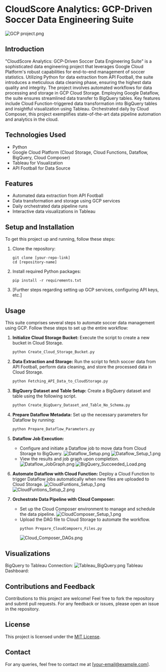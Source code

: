 # CloudScore Analytics: GCP-Driven Soccer Data Engineering Suite
![GCP project.png](img%2FGCP%20project.png)
## Introduction

"CloudScore Analytics: GCP-Driven Soccer Data Engineering Suite" is a sophisticated data engineering project that leverages Google Cloud Platform's robust capabilities for end-to-end management of soccer statistics. 
Utilizing Python for data extraction from API Football, the suite introduces a meticulous data cleaning phase, ensuring the highest data quality and integrity. The project involves automated workflows for data processing and storage in GCP Cloud Storage. Employing Google Dataflow, the suite ensures streamlined data transfer to BigQuery tables. Key features include Cloud Function-triggered data transformation into BigQuery tables and insightful visualization using Tableau. Orchestrated daily by Cloud Composer, this project exemplifies state-of-the-art data pipeline automation and analytics in the cloud.

## Technologies Used
- Python
- Google Cloud Platform (Cloud Storage, Cloud Functions, Dataflow, BigQuery, Cloud Composer)
- Tableau for Visualization
- API Football for Data Source

## Features
- Automated data extraction from API Football
- Data transformation and storage using GCP services
- Daily orchestrated data pipeline runs
- Interactive data visualizations in Tableau

## Setup and Installation
To get this project up and running, follow these steps:
1. Clone the repository:
   ```
   git clone [your-repo-link]
   cd [repository-name]
   ```
2. Install required Python packages:
   ```
   pip install -r requirements.txt
   ```
3. [Further steps regarding setting up GCP services, configuring API keys, etc.]

## Usage
This suite comprises several steps to automate soccer data management using GCP. Follow these steps to set up the entire workflow:

1. **Initialize Cloud Storage Bucket:**
   Execute the script to create a new bucket in Cloud Storage.
   ```bash
   python Create_Cloud_Storage_Bucket.py
   ```

2. **Data Extraction and Storage:**
   Run the script to fetch soccer data from API Football, perform data cleaning, and store the processed data in Cloud Storage.
   ```bash
   python Fetching_API_Data_to_CloudStorage.py
   ```

3. **BigQuery Dataset and Table Setup:**
   Create a BigQuery dataset and table using the following script.
   ```bash
   python Create_BigQuery_Dataset_and_Table_No_Schema.py
   ```

4. **Prepare Dataflow Metadata:**
   Set up the necessary parameters for Dataflow by running:
   ```bash
   python Prepare_Dataflow_Parameters.py
   ```

5. **Dataflow Job Execution:**
   - Configure and initiate a Dataflow job to move data from Cloud Storage to BigQuery.
     ![Dataflow_Setup.png](img%2FDataflow_Setup.png)
     ![Dataflow_Setup_1.png](img%2FDataflow_Setup_1.png)
   - View the results and job graph upon completion.
     ![Dataflow_JobGraph.png](img%2FDataflow_JobGraph.png)
     ![BigQuery_Succeeded_Load.png](img%2FBigQuery_Succeeded_Load.png)

6. **Automate Dataflow with Cloud Function:**
   Deploy a Cloud Function to trigger Dataflow jobs automatically when new files are uploaded to Cloud Storage.
   ![CloudFuntions_Setup_1.png](img%2FCloudFuntions_Setup_1.png)
   ![CloudFuntions_Setup_2.png](img%2FCloudFuntions_Setup_2.png)

7. **Orchestrate Data Pipeline with Cloud Composer:**
   - Set up the Cloud Composer environment to manage and schedule the data pipeline.
     ![CloudComposer_Setup_1.png](img%2FCloudComposer_Setup_1.png)
   - Upload the DAG file to Cloud Storage to automate the workflow.
     ```bash
     python Prepare_CloudCompoers_Files.py
     ```
     ![Cloud_Composer_DAGs.png](img%2FCloud_Composer_DAGs.png)

## Visualizations
BigQuery to Tableau Connection:
![Tableau_BigQuery.png](img%2FTableau_BigQuery.png)
Tableau Dashboard:


## Contributions and Feedback
Contributions to this project are welcome! Feel free to fork the repository and submit pull requests. For any feedback or issues, please open an issue in the repository.

## License
This project is licensed under the [MIT License](LICENSE.md).

## Contact
For any queries, feel free to contact me at [your-email@example.com].
